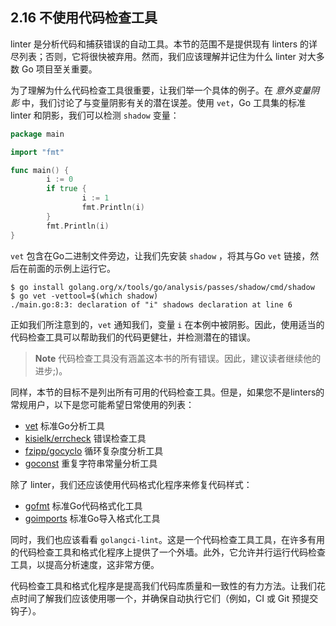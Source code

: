 ## 2.16 不使用代码检查工具

linter 是分析代码和捕获错误的自动工具。本节的范围不是提供现有 linters 的详尽列表；否则，它将很快被弃用。然而，我们应该理解并记住为什么 linter 对大多数 Go 项目至关重要。

为了理解为什么代码检查工具很重要，让我们举一个具体的例子。在 *意外变量阴影* 中，我们讨论了与变量阴影有关的潜在误差。使用 `vet`，Go 工具集的标准 linter 和阴影，我们可以检测 `shadow` 变量：

```go
package main

import "fmt"

func main() {
        i := 0
        if true {
                i := 1
                fmt.Println(i)
        }
        fmt.Println(i)
}
```

`vet` 包含在Go二进制文件旁边，让我们先安装 `shadow` ，将其与Go `vet` 链接，然后在前面的示例上运行它。

```shell
$ go install golang.org/x/tools/go/analysis/passes/shadow/cmd/shadow
$ go vet -vettool=$(which shadow)
./main.go:8:3: declaration of "i" shadows declaration at line 6
```

正如我们所注意到的，`vet` 通知我们，变量 `i` 在本例中被阴影。因此，使用适当的代码检查工具可以帮助我们的代码更健壮，并检测潜在的错误。

> **Note** 代码检查工具没有涵盖这本书的所有错误。因此，建议读者继续他的进步;)。

同样，本节的目标不是列出所有可用的代码检查工具。但是，如果您不是linters的常规用户，以下是您可能希望日常使用的列表：

* [vet](https://golang.org/cmd/vet/) 标准Go分析工具
* [kisielk/errcheck](https://github.com/kisielk/errcheck) 错误检查工具
* [fzipp/gocyclo](https://github.com/fzipp/gocyclo) 循环复杂度分析工具
* [goconst](https://github.com/jgautheron/goconst) 重复字符串常量分析工具

除了 linter，我们还应该使用代码格式化程序来修复代码样式：
* [gofmt](https://golang.org/cmd/gofmt/) 标准Go代码格式化工具
* [goimports](https://pkg.go.dev/golang.org/x/tools/cmd/goimports) 标准Go导入格式化工具

同时，我们也应该看看 `golangci-lint`。这是一个代码检查工具工具，在许多有用的代码检查工具和格式化程序上提供了一个外墙。此外，它允许并行运行代码检查工具，以提高分析速度，这非常方便。

代码检查工具和格式化程序是提高我们代码库质量和一致性的有力方法。让我们花点时间了解我们应该使用哪一个，并确保自动执行它们（例如，CI 或 Git 预提交钩子）。